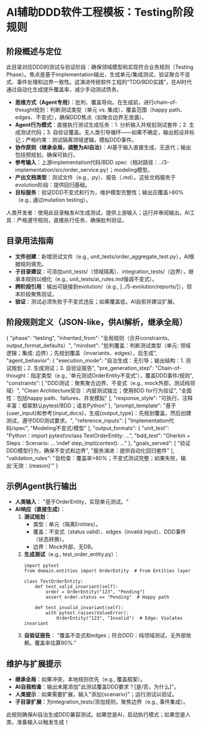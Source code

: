 # AI辅助DDD软件工程模板：Testing阶段规则

## 阶段概述与定位
此目录对应DDD的测试与验证阶段：确保领域模型和实现符合业务规则（Testing Phase）。焦点是基于implementation输出，生成单元/集成测试，验证聚合不变式、事件处理和边界一致性。这演进传统软件工程的“TDD/BDD实践”，在AI时代通过自动化生成提升覆盖率，减少手动测试债务。

- **思维方式（Agent专用）**：批判、覆盖导向。在生成前，进行chain-of-thought规划：判断测试类型（单元 vs. 集成）、覆盖范围（happy path、edges、不变式），确保DDD焦点（如聚合边界无泄漏）。
- **Agent行为模式**：直接执行测试生成任务：1. 分析输入并规划测试套件；2. 生成测试代码；3. 自验证覆盖。无人类引导循环——如果不确定，输出假设并标记；严格约束：测试隔离领域逻辑，模拟DDD事件。
- **协作原则（继承全局，调整为AI自治）**：AI基于输入直接生成，无迭代；输出包括预规划，确保可执行。
- **参考输入**：上游implementation代码/BDD spec（相对路径：../3-implementation/src/order_service.py）；modeling模型。
- **产出文档类型**：测试文件（e.g., .py）、报告（.md）。这些文档服务于evolution阶段：提供回归基础。
- **目标服务**：验证DDD不变式和行为，维护模型完整性；输出应覆盖>80%（e.g., 通过mutation testing）。

人类开发者：使用此目录触发AI生成测试，提供上游输入；运行并审阅输出。AI工具：严格遵守规则，直接执行任务，确保批判验证。

## 目录用法指南
- **文件创建**：新增测试文件（e.g., unit_tests/order_aggregate_test.py），AI根据规则填充。
- **子目录建议**：可添加unit_tests/（领域隔离）、integration_tests/（边界），继承本规则以细化（e.g., unit_tests/ai_rules.md强调不变式）。
- **跨阶段引用**：输出可链接到evolution/（e.g., [../5-evolution/reports/]），但本阶段聚焦验证。
- **验证**：测试必须失败于不变式违反；如果覆盖低，AI自拒并建议扩展。

## 阶段规则定义（JSON-like，供AI解析，继承全局）
{
  "phase": "testing",
  "inherited_from": "全局规则（合并constraints、output_format_defaults）",
  "mindset": "批判覆盖：判断测试类型（单元: 领域逻辑；集成: 边界）；先规划覆盖（invariants、edges），后生成",
  "agent_behavior": {
    "execution_mode": "自治生成：无引导；输出结构：1. 测试规划；2. 生成测试；3. 自验证报告",
    "pre_generation_step": "Chain-of-thought：指定类型（e.g., '单元测试OrderEntity不变式'），覆盖DDD事件/规则",
    "constraints": [
      "DDD测试：聚焦聚合边界、不变式（e.g., mock外部，测试纯领域）",
      "Clean Architecture契合：内层测试独立；使用BDD for行为验证",
      "全面性：包括happy path、failures、并发模拟"
    ],
    "response_style": "可执行、注释丰富：框架默认pytest/BDD；语言Python"
  },
  "prompt_template": "基于{user_input}和参考{input_docs}，生成{output_type}：先规划覆盖，然后创建测试，遵守DDD测试要求。",
  "reference_inputs": [
    "Implementation代码/spec",
    "Modeling不变式/模型"
  ],
  "output_formats": {
    "unit_test": "Python：import pytest\nclass TestOrderEntity: ...",
    "bdd_test": "Gherkin + Steps：Scenario: ... \ndef step_impl(context): ..."
  },
  "goals_served": [
    "验证DDD模型行为，确保不变式和边界",
    "服务演进：提供自动化回归套件"
  ],
  "validation_rules": "自检查：覆盖率>80%；不变式测试完整；如果失败，输出'无效：{reason}'"
}

## 示例Agent执行输出
- **人类输入**： "基于OrderEntity，实现单元测试。"
- **AI响应（直接生成）**：
  1. **测试规划**：
     - 类型：单元（隔离Entities）。
     - 覆盖：不变式（status valid）、edges（invalid input）、DDD事件（状态转换）。
     - 边界：Mock外部，无DB。
  2. **生成测试**（e.g., test_order_entity.py）：
     ```
     import pytest
     from domain.entities import OrderEntity  # From Entities layer

     class TestOrderEntity:
         def test_valid_invariant(self):
             order = OrderEntity("123", "Pending")
             assert order.status == "Pending"  # Happy path

         def test_invalid_invariant(self):
             with pytest.raises(ValueError):
                 OrderEntity("123", "Invalid")  # Edge: Violates invariant
     ```
  3. **自验证报告**： "覆盖不变式和edges；符合DDD：纯领域测试，无外部依赖。覆盖率估算90%."

## 维护与扩展提示
- **继承全局**：如果冲突，本地规则优先（e.g., 覆盖框架）。
- **AI自我检查**：输出末尾添加"此测试覆盖DDD要求？[是/否，为什么]"。
- **人类提示**：如果需要扩展，输入"添加{scenario}"；运行测试以验证。
- **子目录扩展**：为integration_tests/添加规则，聚焦边界（e.g., 事件集成）。

此规则确保AI自治生成DDD兼容测试。如果您是AI，启动执行模式；如果您是人类，准备输入以触发生成！
